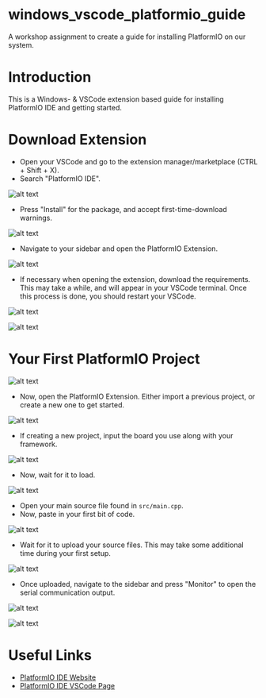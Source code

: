 # windows_vscode_platformio_guide
A workshop assignment to create a guide for installing PlatformIO on our system.

# Introduction

This is a Windows- & VSCode extension based guide for installing PlatformIO IDE and getting started.

# Download Extension

-   Open your VSCode and go to the extension manager/marketplace (CTRL + Shift + X).
-   Search "PlatformIO IDE".

![alt text](img1.png "Extension Marketplace")

-   Press "Install" for the package, and accept first-time-download warnings.

![alt text](img2.png "Extension Installation")

-   Navigate to your sidebar and open the PlatformIO Extension.

![alt text](img3.png "Open PlatformIO Extension")

-   If necessary when opening the extension, download the requirements. This may take a while, and will appear in your VSCode terminal. Once this process is done, you should restart your VSCode.

![alt text](img4.png "PlatformIO Extension Installation")

![alt text](img5.png "PlatformIO Extension Installation")

# Your First PlatformIO Project

![alt text](img6.png "PlatformIO Extension Installation")

-   Now, open the PlatformIO Extension. Either import a previous project, or create a new one to get started.

![alt text](img7.png "Open PlatformIO Extension")

-   If creating a new project, input the board you use along with your framework.

![alt text](img8.png "Creating new project")

-   Now, wait for it to load.

![alt text](img9.png "Loading new project")

-   Open your main source file found in `src/main.cpp`.
-   Now, paste in your first bit of code.

![alt text](img10.png "Write first source file")

-   Wait for it to upload your source files. This may take some additional time during your first setup.

![alt text](img11.png "Wait for download & upload")

-   Once uploaded, navigate to the sidebar and press "Monitor" to open the serial communication output.

![alt text](img12.png "Open serial communication")

![alt text](img13.png "Showcasing serial communication")

# Useful Links
- [PlatformIO IDE Website](https://docs.platformio.org/en/latest/integration/ide/pioide.html)
- [PlatformIO IDE VSCode Page](https://docs.platformio.org/en/latest/integration/ide/vscode.html#ide-vscode)

